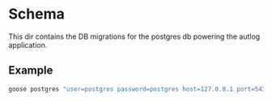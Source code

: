 # Schema
This dir contains the DB migrations for the postgres db powering the autlog application.

## Example 
```.sh
goose postgres "user=postgres password=postgres host=127.0.0.1 port=5432  dbname=postgres" up
```
